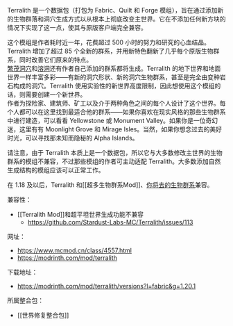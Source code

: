 Terralith 是一个数据包（打包为 Fabric、Quilt 和 Forge 模组），旨在通过添加新的生物群落和洞穴生成方式以从根本上彻底改变主世界。它在不添加任何新方块的情况下实现了这一点，使其与原版客户端完全兼容。  

这个模组是作者耗时近一年，花费超过 500 小时的努力和研究的心血结晶。Terralith 增加了超过 85 个全新的群系，并用新特色翻新了几乎每个原版生物群系，同时改善它们原来的特点。  
[繁茂洞穴](https://www.mcmod.cn/item/470282.html "繁茂洞穴")和[溶洞](https://www.mcmod.cn/item/430470.html "溶洞")还有作者自己添加的群系都将生成。Terralith 的地下世界和地面世界一样丰富多彩——有新的洞穴形状、新的洞穴生物群系，甚至是完全由变种岩石构成的洞穴。Terralith 使用实验性的新世界高度限制，因此想使用这个模组的话，则需要创建一个新世界。  
作者为探险家、建筑师、矿工以及介于两种角色之间的每个人设计了这个世界。每个人都可以在这里找到最适合他的群系——如果你喜欢在现实风格的那些生物群系中进行建造，可以看看 Yellowstone 或 Monument Valley。如果你是一位奇幻迷，这里有有 Moonlight Grove 和 Mirage Isles。当然，如果你想念过去的美好时光，可以寻找那未知而隐秘的 Alpha Islands。

请注意，由于 Terralith 本质上是一个数据包，所以它与大多数修改主世界的生物群系的模组不兼容，不过那些模组的作者可主动适配 Terralith。大多数添加自然生成结构的模组应该可以正常工作。

在 1.18 及以后，Terralith 和[[超多生物群系Mod]]、[你将去的生物群系](https://www.mcmod.cn/class/1618.html "你将去的生物群系")兼容。

兼容性：
- [[Terralith Mod]]和超平坦世界生成功能不兼容
  - https://github.com/Stardust-Labs-MC/Terralith/issues/113

网址：
- https://www.mcmod.cn/class/4557.html
- https://modrinth.com/mod/terralith

下载地址：
- https://modrinth.com/mod/terralith/versions?l=fabric&g=1.20.1

所属整合包：
- [[世界修复整合包]]